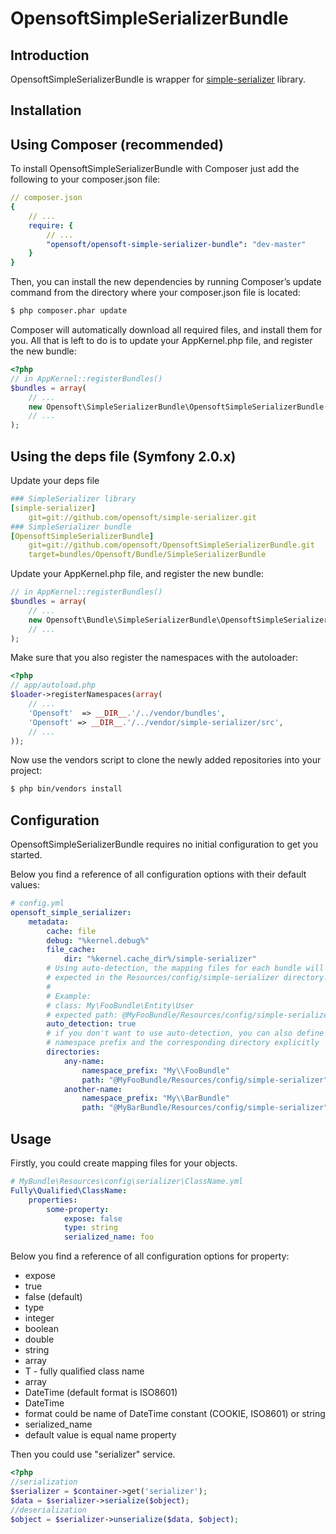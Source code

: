 OpensoftSimpleSerializerBundle
==============================

Introduction
------------

OpensoftSimpleSerializerBundle is wrapper for <a href="https://github.com/opensoft/simple-serializer">simple-serializer</a> library.

Installation
------------

Using Composer (recommended)
----------------------------

To install OpensoftSimpleSerializerBundle with Composer just add the following to your composer.json file:

```yml
// composer.json
{
    // ...
    require: {
        // ...
        "opensoft/opensoft-simple-serializer-bundle": "dev-master"
    }
}
```

Then, you can install the new dependencies by running Composer’s update command from the directory
where your composer.json file is located:

```bash
$ php composer.phar update
```

Composer will automatically download all required files, and install them for you.
All that is left to do is to update your AppKernel.php file, and register the new bundle:

```php
<?php
// in AppKernel::registerBundles()
$bundles = array(
    // ...
    new Opensoft\SimpleSerializerBundle\OpensoftSimpleSerializerBundle($this),
    // ...
);
```

Using the deps file (Symfony 2.0.x)
-----------------------------------

Update your deps file

```yml
### SimpleSerializer library
[simple-serializer]
    git=git://github.com/opensoft/simple-serializer.git
### SimpleSerializer bundle
[OpensoftSimpleSerializerBundle]
    git=git://github.com/opensoft/OpensoftSimpleSerializerBundle.git
    target=bundles/Opensoft/Bundle/SimpleSerializerBundle
```

Update your AppKernel.php file, and register the new bundle:

```php
// in AppKernel::registerBundles()
$bundles = array(
    // ...
    new Opensoft\Bundle\SimpleSerializerBundle\OpensoftSimpleSerializerBundle($this),
    // ...
);
```

Make sure that you also register the namespaces with the autoloader:

```php
<?php
// app/autoload.php
$loader->registerNamespaces(array(
    // ...
    'Opensoft'  => __DIR__.'/../vendor/bundles',
    'Opensoft' => __DIR__.'/../vendor/simple-serializer/src',
    // ...
));
```

Now use the vendors script to clone the newly added repositories into your project:

```bash
$ php bin/vendors install
```


Configuration
-------------

OpensoftSimpleSerializerBundle requires no initial configuration to get you started.

Below you find a reference of all configuration options with their default values:

```yml
# config.yml
opensoft_simple_serializer:
    metadata:
        cache: file
        debug: "%kernel.debug%"
        file_cache:
            dir: "%kernel.cache_dir%/simple-serializer"
        # Using auto-detection, the mapping files for each bundle will be
        # expected in the Resources/config/simple-serializer directory.
        #
        # Example:
        # class: My\FooBundle\Entity\User
        # expected path: @MyFooBundle/Resources/config/simple-serializer/Entity.User.(yml|xml|php)
        auto_detection: true
        # if you don't want to use auto-detection, you can also define the
        # namespace prefix and the corresponding directory explicitly
        directories:
            any-name:
                namespace_prefix: "My\\FooBundle"
                path: "@MyFooBundle/Resources/config/simple-serializer"
            another-name:
                namespace_prefix: "My\\BarBundle"
                path: "@MyBarBundle/Resources/config/simple-serializer"
```

Usage
-----

Firstly, you could create mapping files for your objects.

```yml
# MyBundle\Resources\config\serializer\ClassName.yml
Fully\Qualified\ClassName:
    properties:
        some-property:
            expose: false
            type: string
            serialized_name: foo
```

Below you find a reference of all configuration options for property:

* expose
 * true
 * false (default)
* type
 * integer
 * boolean
 * double
 * string
 * array
 * T - fully qualified class name
 * array<T>
 * DateTime (default format is ISO8601)
 * DateTime<format>
  * format could be name of DateTime constant (COOKIE, ISO8601) or string
* serialized_name
 * default value is equal name property

Then you could use "serializer" service.


```php
<?php
//serialization
$serializer = $container->get('serializer');
$data = $serializer->serialize($object);
//deserialization
$object = $serializer->unserialize($data, $object);
```
